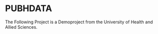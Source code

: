 # PUBHDATA
The Following Project is a Demoproject from the University of Health and Allied Sciences.
